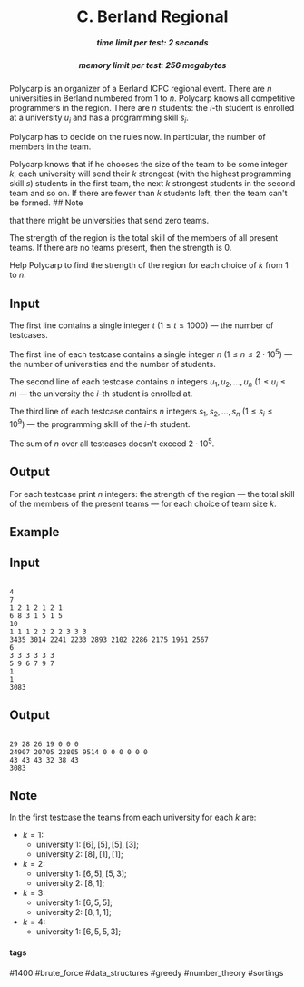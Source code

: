 <h1 style='text-align: center;'> C. Berland Regional</h1>

<h5 style='text-align: center;'>time limit per test: 2 seconds</h5>
<h5 style='text-align: center;'>memory limit per test: 256 megabytes</h5>

Polycarp is an organizer of a Berland ICPC regional event. There are $n$ universities in Berland numbered from $1$ to $n$. Polycarp knows all competitive programmers in the region. There are $n$ students: the $i$-th student is enrolled at a university $u_i$ and has a programming skill $s_i$.

Polycarp has to decide on the rules now. In particular, the number of members in the team.

Polycarp knows that if he chooses the size of the team to be some integer $k$, each university will send their $k$ strongest (with the highest programming skill $s$) students in the first team, the next $k$ strongest students in the second team and so on. If there are fewer than $k$ students left, then the team can't be formed. ## Note

 that there might be universities that send zero teams.

The strength of the region is the total skill of the members of all present teams. If there are no teams present, then the strength is $0$.

Help Polycarp to find the strength of the region for each choice of $k$ from $1$ to $n$.

## Input

The first line contains a single integer $t$ ($1 \le t \le 1000$) — the number of testcases.

The first line of each testcase contains a single integer $n$ ($1 \le n \le 2 \cdot 10^5$) — the number of universities and the number of students.

The second line of each testcase contains $n$ integers $u_1, u_2, \dots, u_n$ ($1 \le u_i \le n$) — the university the $i$-th student is enrolled at.

The third line of each testcase contains $n$ integers $s_1, s_2, \dots, s_n$ ($1 \le s_i \le 10^9$) — the programming skill of the $i$-th student.

The sum of $n$ over all testcases doesn't exceed $2 \cdot 10^5$.

## Output

For each testcase print $n$ integers: the strength of the region — the total skill of the members of the present teams — for each choice of team size $k$.

## Example

## Input


```

4
7
1 2 1 2 1 2 1
6 8 3 1 5 1 5
10
1 1 1 2 2 2 2 3 3 3
3435 3014 2241 2233 2893 2102 2286 2175 1961 2567
6
3 3 3 3 3 3
5 9 6 7 9 7
1
1
3083

```
## Output


```

29 28 26 19 0 0 0 
24907 20705 22805 9514 0 0 0 0 0 0 
43 43 43 32 38 43 
3083 

```
## Note

In the first testcase the teams from each university for each $k$ are: 

* $k=1$:
	+ university $1$: $[6], [5], [5], [3]$;
	+ university $2$: $[8], [1], [1]$;
* $k=2$:
	+ university $1$: $[6, 5], [5, 3]$;
	+ university $2$: $[8, 1]$;
* $k=3$:
	+ university $1$: $[6, 5, 5]$;
	+ university $2$: $[8, 1, 1]$;
* $k=4$:
	+ university $1$: $[6, 5, 5, 3]$;


#### tags 

#1400 #brute_force #data_structures #greedy #number_theory #sortings 